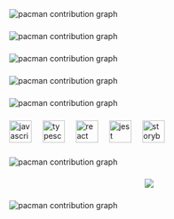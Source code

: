 <picture>
  <source media="(prefers-color-scheme: dark)" srcset="https://raw.githubusercontent.com/x2z591/x2z591/output/pacman-contribution-graph-dark.svg">
  <source media="(prefers-color-scheme: light)" srcset="https://raw.githubusercontent.com/x2z591/x2z591/output/pacman-contribution-graph.svg">
  <img alt="pacman contribution graph" src="https://raw.githubusercontent.com/x2z591/x2z591/output/pacman-contribution-graph.svg">
</picture>

###

<picture>
  <source media="(prefers-color-scheme: dark)" srcset="https://raw.githubusercontent.com/x2z591/x2z591/output/pacman-contribution-graph-dark.svg">
  <source media="(prefers-color-scheme: light)" srcset="https://raw.githubusercontent.com/x2z591/x2z591/output/pacman-contribution-graph.svg">
  <img alt="pacman contribution graph" src="https://raw.githubusercontent.com/x2z591/x2z591/output/pacman-contribution-graph.svg">
</picture>

###

<picture>
  <source media="(prefers-color-scheme: dark)" srcset="https://raw.githubusercontent.com/x2z591/x2z591/output/pacman-contribution-graph-dark.svg">
  <source media="(prefers-color-scheme: light)" srcset="https://raw.githubusercontent.com/x2z591/x2z591/output/pacman-contribution-graph.svg">
  <img alt="pacman contribution graph" src="https://raw.githubusercontent.com/x2z591/x2z591/output/pacman-contribution-graph.svg">
</picture>

###

<picture>
  <source media="(prefers-color-scheme: dark)" srcset="https://raw.githubusercontent.com/x2z591/x2z591/output/pacman-contribution-graph-dark.svg">
  <source media="(prefers-color-scheme: light)" srcset="https://raw.githubusercontent.com/x2z591/x2z591/output/pacman-contribution-graph.svg">
  <img alt="pacman contribution graph" src="https://raw.githubusercontent.com/x2z591/x2z591/output/pacman-contribution-graph.svg">
</picture>

###

<picture>
  <source media="(prefers-color-scheme: dark)" srcset="https://raw.githubusercontent.com/x2z591/x2z591/output/pacman-contribution-graph-dark.svg">
  <source media="(prefers-color-scheme: light)" srcset="https://raw.githubusercontent.com/x2z591/x2z591/output/pacman-contribution-graph.svg">
  <img alt="pacman contribution graph" src="https://raw.githubusercontent.com/x2z591/x2z591/output/pacman-contribution-graph.svg">
</picture>

###

<div align="left">
  <img src="https://cdn.jsdelivr.net/gh/devicons/devicon/icons/javascript/javascript-original.svg" height="40" alt="javascript logo"  />
  <img width="12" />
  <img src="https://cdn.jsdelivr.net/gh/devicons/devicon/icons/typescript/typescript-original.svg" height="40" alt="typescript logo"  />
  <img width="12" />
  <img src="https://cdn.jsdelivr.net/gh/devicons/devicon/icons/react/react-original.svg" height="40" alt="react logo"  />
  <img width="12" />
  <img src="https://cdn.jsdelivr.net/gh/devicons/devicon/icons/jest/jest-plain.svg" height="40" alt="jest logo"  />
  <img width="12" />
  <img src="https://cdn.jsdelivr.net/gh/devicons/devicon/icons/storybook/storybook-original.svg" height="40" alt="storybook logo"  />
</div>

###

<picture>
  <source media="(prefers-color-scheme: dark)" srcset="https://raw.githubusercontent.com/x2z591/x2z591/output/pacman-contribution-graph-dark.svg">
  <source media="(prefers-color-scheme: light)" srcset="https://raw.githubusercontent.com/x2z591/x2z591/output/pacman-contribution-graph.svg">
  <img alt="pacman contribution graph" src="https://raw.githubusercontent.com/x2z591/x2z591/output/pacman-contribution-graph.svg">
</picture>

###

<div align="center">
  <img src="https://profile-counter.glitch.me/x2z591/count.svg?"  />
</div>

###

<picture>
  <source media="(prefers-color-scheme: dark)" srcset="https://raw.githubusercontent.com/x2z591/x2z591/output/pacman-contribution-graph-dark.svg">
  <source media="(prefers-color-scheme: light)" srcset="https://raw.githubusercontent.com/x2z591/x2z591/output/pacman-contribution-graph.svg">
  <img alt="pacman contribution graph" src="https://raw.githubusercontent.com/x2z591/x2z591/output/pacman-contribution-graph.svg">
</picture>

###